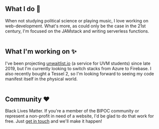 ## What I do 🎸
When not studying political science or playing music, I love working on web-development. What's more, as could only be the case in the 21st century, I'm focused on the JAMstack and writing serverless functions.
<br />
<br />

## What I'm working on ✨
I've been projecting [unwaitlist.io](https://unwaitlist.io/) (a service for UVM students) since late 2019, but I'm currently looking to switch stacks from Azure to Firebase. I also recently bought a Tessel 2, so I'm looking forward to seeing my code manifest itself in the physical world.
<br />
<br />

## Community ❤️
Black Lives Matter. If you're a member of the BIPOC community or represent a non-profit in need of a website, I'd be glad to do that work for free. Just [get in touch](mailto:jamestedesco802@gmail.com?subject=[GitHub]) and we'll make it happen!
